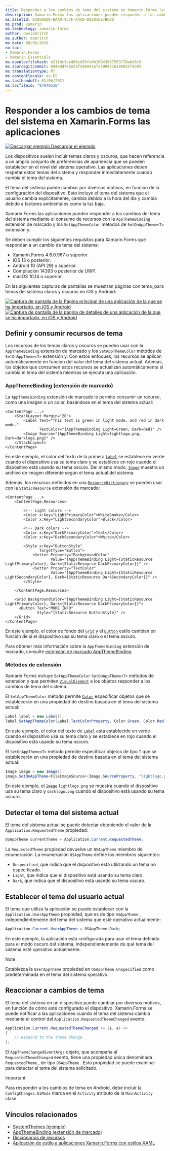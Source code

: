 ```yaml
---
title: Responder a los cambios de tema del sistema en Xamarin.Forms las aplicaciones
description: Xamarin.Forms las aplicaciones pueden responder a los cambios de tema del sistema operativo mediante el tipo OnAppTheme y la extensión de marcado DynamicResource.
ms.assetid: D10506DD-BAA0-437F-A4AD-882D16E7B60D
ms.prod: xamarin
ms.technology: xamarin-forms
author: davidbritch
ms.author: dabritch
ms.date: 08/06/2020
no-loc:
- Xamarin.Forms
- Xamarin.Essentials
ms.openlocfilehash: 421fdc3eed86ed93fe0416843867553778abd0c5
ms.sourcegitcommit: 044e8d7e2e53f366942afe5084316198925f4b03
ms.translationtype: MT
ms.contentlocale: es-ES
ms.lasthandoff: 01/06/2021
ms.locfileid: "97940530"
---
```

# <a name="respond-to-system-theme-changes-in-no-locxamarinforms-applications"></a>Responder a los cambios de tema del sistema en Xamarin.Forms las aplicaciones

[![Descargar ejemplo](~/media/shared/download.png) Descargar el ejemplo](/samples/xamarin/xamarin-forms-samples/userinterface-systemthemesdemo/)

Los dispositivos suelen incluir temas claros y oscuros, que hacen referencia a un amplio conjunto de preferencias de apariencia que se pueden establecer en el nivel del sistema operativo. Las aplicaciones deben respetar estos temas del sistema y responder inmediatamente cuando cambia el tema del sistema.

El tema del sistema puede cambiar por diversos motivos, en función de la configuración del dispositivo. Esto incluye el tema del sistema que el usuario cambia explícitamente, cambia debido a la hora del día y cambia debido a factores ambientales como la luz baja.

Xamarin.Forms las aplicaciones pueden responder a los cambios del tema del sistema mediante el consumo de recursos con la `AppThemeBinding` extensión de marcado y los `SetAppThemeColor` métodos de `SetOnAppTheme<T>`  extensión y.

Se deben cumplir los siguientes requisitos para Xamarin.Forms que respondan a un cambio de tema del sistema:

- Xamarin.Forms 4.6.0.967 o superior.
- iOS 13 o posterior.
- Android 10 (API 29) o superior.
- Compilación 14393 o posterior de UWP.
- macOS 10,14 o superior.

En las siguientes capturas de pantallas se muestran páginas con tema, para temas del sistema claros y oscuros en iOS y Android:

[![Captura de pantalla de la Página principal de una aplicación de la que se ha importado, en iOS y Android](system-theme-changes-images/main-page-both-themes.png "Página principal de la aplicación con la que se han importado")](system-theme-changes-images/main-page-both-themes-large.png#lightbox "Página principal de la aplicación con la que se han importado") 
 [ ![Captura de pantalla de la página de detalles de una aplicación de la que se ha importado, en iOS y Android](system-theme-changes-images/detail-page-both-themes.png "Página de detalles de la aplicación con el mismo")](system-theme-changes-images/detail-page-both-themes-large.png#lightbox "Página de detalles de la aplicación con el mismo")

## <a name="define-and-consume-theme-resources"></a>Definir y consumir recursos de tema

Los recursos de los temas claros y oscuros se pueden usar con la `AppThemeBinding` extensión de marcado y los `SetAppThemeColor` métodos de `SetOnAppTheme<T>` extensión y. Con estos enfoques, los recursos se aplican automáticamente en función del valor del tema del sistema actual. Además, los objetos que consumen estos recursos se actualizan automáticamente si cambia el tema del sistema mientras se ejecuta una aplicación.

### <a name="appthemebinding-markup-extension"></a>AppThemeBinding (extensión de marcado)

La `AppThemeBinding` extensión de marcado le permite consumir un recurso, como una imagen o un color, basándose en el tema del sistema actual:

```xaml
<ContentPage ...>
    <StackLayout Margin="20">
        <Label Text="This text is green in light mode, and red in dark mode."
               TextColor="{AppThemeBinding Light=Green, Dark=Red}" />
        <Image Source="{AppThemeBinding Light=lightlogo.png, Dark=darklogo.png}" />
    </StackLayout>
</ContentPage>
```

En este ejemplo, el color del texto de la primera [`Label`](xref:Xamarin.Forms.Label) se establece en verde cuando el dispositivo usa su tema claro y se establece en rojo cuando el dispositivo está usando su tema oscuro. Del mismo modo, [`Image`](xref:Xamarin.Forms.Image) muestra un archivo de imagen diferente según el tema actual del sistema.

Además, los recursos definidos en una [`ResourceDictionary`](xref:Xamarin.Forms.ResourceDictionary) se pueden usar con la `StaticResource` extensión de marcado:

```xaml
<ContentPage ...>
    <ContentPage.Resources>

        <!-- Light colors -->
        <Color x:Key="LightPrimaryColor">WhiteSmoke</Color>
        <Color x:Key="LightSecondaryColor">Black</Color>

        <!-- Dark colors -->
        <Color x:Key="DarkPrimaryColor">Teal</Color>
        <Color x:Key="DarkSecondaryColor">White</Color>

        <Style x:Key="ButtonStyle"
               TargetType="Button">
            <Setter Property="BackgroundColor"
                    Value="{AppThemeBinding Light={StaticResource LightPrimaryColor}, Dark={StaticResource DarkPrimaryColor}}" />
            <Setter Property="TextColor"
                    Value="{AppThemeBinding Light={StaticResource LightSecondaryColor}, Dark={StaticResource DarkSecondaryColor}}" />
        </Style>

    </ContentPage.Resources>

    <Grid BackgroundColor="{AppThemeBinding Light={StaticResource LightPrimaryColor}, Dark={StaticResource DarkPrimaryColor}}">
      <Button Text="MORE INFO"
              Style="{StaticResource ButtonStyle}" />
    </Grid>    
</ContentPage>    
```

En este ejemplo, el color de fondo del [`Grid`](xref:Xamarin.Forms.Grid) y el [`Button`](xref:Xamarin.Forms.Button) estilo cambian en función de si el dispositivo usa su tema claro o el tema oscuro.

Para obtener más información sobre la `AppThemeBinding` extensión de marcado, consulte [extensión de marcado AppThemeBinding](~/xamarin-forms/xaml/markup-extensions/consuming.md#appthemebinding-markup-extension).

### <a name="extension-methods"></a>Métodos de extensión

Xamarin.Forms incluye `SetAppThemeColor` `SetOnAppTheme<T>` métodos de extensión y que permiten [`VisualElement`](xref:Xamarin.Forms.VisualElement) a los objetos responder a los cambios de tema del sistema.

El `SetAppThemeColor` método permite [`Color`](xref:Xamarin.Forms.Color) especificar objetos que se establecerán en una propiedad de destino basada en el tema del sistema actual:

```csharp
Label label = new Label();
label.SetAppThemeColor(Label.TextColorProperty, Color.Green, Color.Red);
```

En este ejemplo, el color del texto de [`Label`](xref:Xamarin.Forms.Label) está establecido en verde cuando el dispositivo usa su tema claro y se establece en rojo cuando el dispositivo está usando su tema oscuro.

El `SetOnAppTheme<T>` método permite especificar objetos de tipo `T` que se establecerán en una propiedad de destino basada en el tema del sistema actual:

```csharp
Image image = new Image();
image.SetOnAppTheme<FileImageSource>(Image.SourceProperty, "lightlogo.png", "darklogo.png");
```

En este ejemplo, el [`Image`](xref:Xamarin.Forms.Image) `lightlogo.png` se muestra cuando el dispositivo usa su tema claro y `darklogo.png` cuando el dispositivo está usando su tema oscuro.

## <a name="detect-the-current-system-theme"></a>Detectar el tema del sistema actual

El tema del sistema actual se puede detectar obteniendo el valor de la `Application.RequestedTheme` propiedad:

```csharp
OSAppTheme currentTheme = Application.Current.RequestedTheme;
```

La `RequestedTheme` propiedad devuelve un `OSAppTheme` miembro de enumeración. La enumeración `OSAppTheme` define los miembros siguientes:

- `Unspecified`, que indica que el dispositivo está utilizando un tema no especificado.
- `Light`, que indica que el dispositivo está usando su tema claro.
- `Dark`, que indica que el dispositivo está usando su tema oscuro.

## <a name="set-the-current-user-theme"></a>Establecer el tema del usuario actual

El tema que utiliza la aplicación se puede establecer con la `Application.UserAppTheme` propiedad, que es de tipo `OSAppTheme` , independientemente del tema del sistema que esté operativo actualmente:

```csharp
Application.Current.UserAppTheme = OSAppTheme.Dark;
```

En este ejemplo, la aplicación está configurada para usar el tema definido para el modo oscuro del sistema, independientemente de qué tema del sistema esté operativo actualmente.

> [!NOTE]
> Establezca la `UserAppTheme` propiedad en `OSAppTheme.Unspecified` como predeterminada en el tema del sistema operativo.

## <a name="react-to-theme-changes"></a>Reaccionar a cambios de tema

El tema del sistema en un dispositivo puede cambiar por diversos motivos, en función de cómo esté configurado el dispositivo. Xamarin.Forms se puede notificar a las aplicaciones cuando el tema del sistema cambia mediante el control del `Application.RequestedThemeChanged` evento:

```csharp
Application.Current.RequestedThemeChanged += (s, a) =>
{
    // Respond to the theme change
};
```

El `AppThemeChangedEventArgs` objeto, que acompaña al `RequestedThemeChanged` evento, tiene una propiedad única denominada `RequestedTheme` , de tipo `OSAppTheme` . Esta propiedad se puede examinar para detectar el tema del sistema solicitado.

> [!IMPORTANT]
> Para responder a los cambios de tema en Android, debe incluir la `ConfigChanges.UiMode` marca en el `Activity` atributo de la `MainActivity` clase.

## <a name="related-links"></a>Vínculos relacionados

- [SystemThemes (ejemplo)](/samples/xamarin/xamarin-forms-samples/userinterface-systemthemesdemo/)
- [AppThemeBinding (extensión de marcado)](~/xamarin-forms/xaml/markup-extensions/consuming.md#appthemebinding-markup-extension)
- [Diccionarios de recursos](~/xamarin-forms/xaml/resource-dictionaries.md)
- [Aplicación de estilo a aplicaciones Xamarin.Forms con estilos XAML](~/xamarin-forms/user-interface/styles/xaml/index.md)